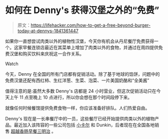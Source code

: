 # 如何在 Denny's 获得汉堡之外的“免费”

> 原文：<https://lifehacker.com/how-to-get-a-free-beyond-burger-today-at-dennys-1841361447>

如果你一直想尝试肉类以外的植物性汉堡，今天你有机会从丹尼餐厅免费获得一个。这家早餐连锁店最近在其菜单上增加了肉类以外的食物，并通过在周四提供免费汉堡和购买饮料来庆祝这一合作关系。

Watch

今天，Denny 在全国的所有门店都有促销活动。除了基于地球的馅饼，问题中的免费汉堡还配有西红柿、生红洋葱、生菜、泡菜、一片美国奶酪和“全美酱”

值得注意的是:虽然大多数 Denny's 店都是 24 小时营业，但这次促销活动只在今天上午 11 点至晚上 10 点进行，所以你会想在那个时间段停下来。

就像任何时候餐馆提供免费食物一样，你应该准备好排队。人们热爱自由。

Denny's 现在是一长串餐厅中的一员，这些餐厅已经开始提供肉类以外的植物产品。最近加入该阵容的一些公司包括 [小卡尔](https://lifehacker.com/get-a-free-beyond-burger-at-carls-jr-today-1837270266) 和 Dunkin，后者现在在全国各地销售 [超越香肠早餐三明治](https://lifehacker.com/get-a-free-beyond-sausage-breakfast-sandwich-at-dunkin-1839272422) 。